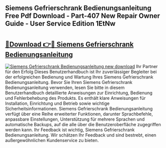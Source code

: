 ## Siemens Gefrierschrank Bedienungsanleitung Free Pdf Download - Part-407 New Repair Owner Guide - User Service Edition 1EtNw

# <h2><a href="http://df4w9l.blite.top/?on=Siemens+Gefrierschrank+Bedienungsanleitung">🔗Download 👉🔴 Siemens Gefrierschrank Bedienungsanleitung</a></h2>

[![Siemens Gefrierschrank Bedienungsanleitung new download](https://i.imgur.com/lujVjoI.png)](http://df4w9l.blite.top/?on=Siemens+Gefrierschrank+Bedienungsanleitung)
Ihr Partner für den Erfolg Dieses Benutzerhandbuch ist Ihr zuverlässiger Begleiter bei der erfolgreichen Bedienung und Wartung Ihres Siemens Gefrierschrank Bedienungsanleitung. Bevor Sie Ihren Siemens Gefrierschrank Bedienungsanleitung verwenden, lesen Sie bitte in diesem Benutzerhandbuch detaillierte Anweisungen zur Einrichtung, Bedienung und Fehlerbehebung des Produkts. Es enthält klare Anweisungen für Installation, Einrichtung und Betrieb sowie wichtige Sicherheitsinformationen. Siemens Gefrierschrank Bedienungsanleitung verfügt über eine Reihe erweiterter Funktionen, darunter Sprachbefehle, anpassbare Einstellungen, Unterstützung für mehrere Sprachen und automatische Backups, auf die alle über die Benutzeroberfläche zugegriffen werden kann. Ihr Feedback ist wichtig, Siemens Gefrierschrank Bedienungsanleitung. Wir schätzen Ihr Feedback und sind bestrebt, einen außergewöhnlichen Kundenservice zu bieten.
